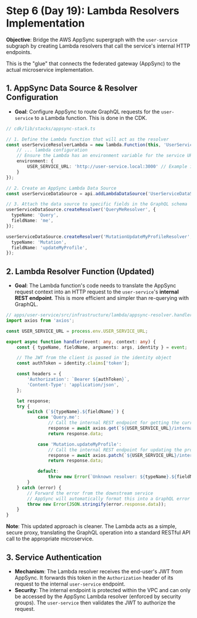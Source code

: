 # Step 6 (Day 19): Lambda Resolvers Implementation

**Objective**: Bridge the AWS AppSync supergraph with the `user-service` subgraph by creating Lambda resolvers that call the service's internal HTTP endpoints.

This is the "glue" that connects the federated gateway (AppSync) to the actual microservice implementation.

## 1. AppSync Data Source & Resolver Configuration

-   **Goal**: Configure AppSync to route GraphQL requests for the `user-service` to a Lambda function. This is done in the CDK.

```typescript
// cdk/lib/stacks/appsync-stack.ts

// 1. Define the Lambda function that will act as the resolver
const userServiceResolverLambda = new lambda.Function(this, 'UserServiceResolverLambda', {
    // ... lambda configuration
    // Ensure the Lambda has an environment variable for the service URL
    environment: {
        USER_SERVICE_URL: 'http://user-service.local:3000' // Example internal URL
    }
});

// 2. Create an AppSync Lambda Data Source
const userServiceDataSource = api.addLambdaDataSource('UserServiceDataSource', userServiceResolverLambda);

// 3. Attach the data source to specific fields in the GraphQL schema
userServiceDataSource.createResolver('QueryMeResolver', {
  typeName: 'Query',
  fieldName: 'me',
});

userServiceDataSource.createResolver('MutationUpdateMyProfileResolver', {
  typeName: 'Mutation',
  fieldName: 'updateMyProfile',
});
```

## 2. Lambda Resolver Function (Updated)

-   **Goal**: The Lambda function's code needs to translate the AppSync request context into an HTTP request to the `user-service`'s **internal REST endpoint**. This is more efficient and simpler than re-querying with GraphQL.

```typescript
// apps/user-service/src/infrastructure/lambda/appsync-resolver.handler.ts
import axios from 'axios';

const USER_SERVICE_URL = process.env.USER_SERVICE_URL;

export async function handler(event: any, context: any) {
    const { typeName, fieldName, arguments: args, identity } = event;

    // The JWT from the client is passed in the identity object
    const authToken = identity.claims['token'];

    const headers = {
        'Authorization': `Bearer ${authToken}`,
        'Content-Type': 'application/json',
    };

    let response;
    try {
        switch (`${typeName}.${fieldName}`) {
            case 'Query.me':
                // Call the internal REST endpoint for getting the current user
                response = await axios.get(`${USER_SERVICE_URL}/internal/users/me`, { headers });
                return response.data;

            case 'Mutation.updateMyProfile':
                // Call the internal REST endpoint for updating the profile
                response = await axios.patch(`${USER_SERVICE_URL}/internal/users/me/profile`, args.input, { headers });
                return response.data;

            default:
                throw new Error(`Unknown resolver: ${typeName}.${fieldName}`);
        }
    } catch (error) {
        // Forward the error from the downstream service
        // AppSync will automatically format this into a GraphQL error response
        throw new Error(JSON.stringify(error.response.data));
    }
}
```
**Note**: This updated approach is cleaner. The Lambda acts as a simple, secure proxy, translating the GraphQL operation into a standard RESTful API call to the appropriate microservice.

## 3. Service Authentication

-   **Mechanism**: The Lambda resolver receives the end-user's JWT from AppSync. It forwards this token in the `Authorization` header of its request to the internal `user-service` endpoint.
-   **Security**: The internal endpoint is protected within the VPC and can only be accessed by the AppSync Lambda resolver (enforced by security groups). The `user-service` then validates the JWT to authorize the request.